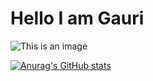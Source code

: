 # Hello I am Gauri




![This is an image](https://myoctocat.com/assets/images/base-octocat.svg)


[![Anurag's GitHub stats](https://github-readme-stats.vercel.app/api?username=Gauri2121)](https://github.com/Gauri2121/github-readme-stats)
